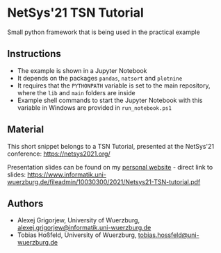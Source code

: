 # NetSys'21 TSN Tutorial

Small python framework that is being used in the practical example

## Instructions

* The example is shown in a Jupyter Notebook
* It depends on the packages `pandas`, `natsort` and `plotnine`
* It requires that the `PYTHONPATH` variable is set to the main repository, where the `lib` and `main` folders are inside
* Example shell commands to start the Jupyter Notebook with this variable in Windows are provided in `run_notebook.ps1`

## Material

This short snippet belongs to a TSN Tutorial, presented at the NetSys'21 conference: https://netsys2021.org/

Presentation slides can be found on my [personal website](https://www.informatik.uni-wuerzburg.de/comnet/team/mitarbeiter/alexej-grigorjew/) - direct link to slides: https://www.informatik.uni-wuerzburg.de/fileadmin/10030300/2021/Netsys21-TSN-tutorial.pdf

## Authors

* Alexej Grigorjew, University of Wuerzburg, alexej.grigorjew@informatik.uni-wuerzburg.de
* Tobias Hoßfeld, University of Wuerzburg, tobias.hossfeld@uni-wuerzburg.de
